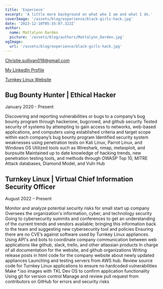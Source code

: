 ```yaml
---
title: 'Experiece'
excerpt: 'A little more background on what who I am and what I do.'
coverImage: '/assets/blog/experience/black-girls-hack.jpg'
date: '2023-12-10T05:35:07.322Z'
author:
  name: Mattalynn Darden
  picture: '/assets/blog/authors/Mattalynn_Darden.jpg'
ogImage:
  url: '/assets/blog/experience/black-girls-hack.jpg'
---
```


<Christie.sullivan018@gmail.com>

 [My LinkedIn Profile](https://linkedin.com/in/mattalynn-darden)
 
[Turnkey Linux Website](https://turnkeylinux.org/blog)

## Bug Bounty Hunter | Ethical Hacker

January 2020 - Present 

Discovering and reporting vulnerabilities or bugs to a company’s bug bounty program through hackerone, bugcrowd, and github security
Tested security of systems by attempting to gain access to networks, web-based applications, and computers using established criteria and target scope within each company’s bug bounty program
Identified security system weaknesses using penetration tests on Kali Linux, Parrot Linux, and Windows OS 
Utilized tools such as Wireshark, nmap, metasploit, and burpsuite 
Maintained up to date knowledge of hacking trends, new penetration testing tools, and methods through OWASP Top 10, MITRE Attack databases, Diamond Model, and Vuln Hub

## Turnkey Linux | Virtual Chief Information Security Officer 
August 2022 – Present 

Monitor and analyze potential security risks for small start up company
Oversees the organization's information, cyber, and technology security
Going to cybersecurity summits and conferences to get an understanding of the current trends and vendors available; bringing this information back to the team and suggesting new cybersecurity tool and policies
Ensuring there are no CVE’s against software used by Turnkey Linux appliances.
Using API's and bots to coordinate company communication between web applications like github, slack, trello, and other atlassian products
In charge of all documentation for the website, and github organizations
Writing release posts in html code for the company website about newly updated appliances
Launching and testing servers from AWS hub.
Review source code for Turnkey Linux applications to ensure no hardcoded vulnerabilities 
Make *.iso images with TKL Dev OS to confirm application functionality 
Using git for version control
Manage and review pull request from contributors on GitHub for errors and security risks